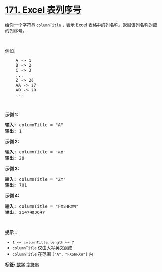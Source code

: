 # [171. Excel 表列序号](https://leetcode-cn.com/problems/excel-sheet-column-number)
<p>给你一个字符串&nbsp;<code>columnTitle</code> ，表示 Excel 表格中的列名称。返回该列名称对应的列序号。</p>

<p>&nbsp;</p>

<p>例如，</p>

<pre>
    A -&gt; 1
    B -&gt; 2
    C -&gt; 3
    ...
    Z -&gt; 26
    AA -&gt; 27
    AB -&gt; 28 
    ...
</pre>

<p>&nbsp;</p>

<p><strong>示例 1:</strong></p>

<pre>
<strong>输入:</strong> columnTitle = "A"
<strong>输出:</strong> 1
</pre>

<p><strong>示例&nbsp;2:</strong></p>

<pre>
<strong>输入: </strong>columnTitle = "AB"
<strong>输出:</strong> 28
</pre>

<p><strong>示例&nbsp;3:</strong></p>

<pre>
<strong>输入: </strong>columnTitle = "ZY"
<strong>输出:</strong> 701</pre>

<p><strong>示例 4:</strong></p>

<pre>
<strong>输入: </strong>columnTitle = "FXSHRXW"
<strong>输出: </strong>2147483647
</pre>

<p>&nbsp;</p>

<p><strong>提示：</strong></p>

<ul>
	<li><code>1 &lt;= columnTitle.length &lt;= 7</code></li>
	<li><code>columnTitle</code> 仅由大写英文组成</li>
	<li><code>columnTitle</code> 在范围 <code>["A", "FXSHRXW"]</code> 内</li>
</ul>

**标签:**  [数学](https://leetcode-cn.com/tag/math) [字符串](https://leetcode-cn.com/tag/string) 